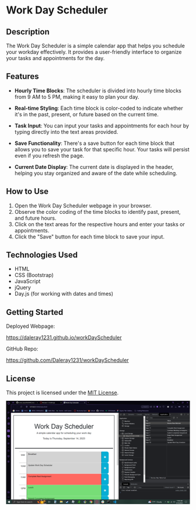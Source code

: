 # Work Day Scheduler

## Description

The Work Day Scheduler is a simple calendar app that helps you schedule your workday effectively. It provides a user-friendly interface to organize your tasks and appointments for the day.

## Features

- **Hourly Time Blocks**: The scheduler is divided into hourly time blocks from 9 AM to 5 PM, making it easy to plan your day.

- **Real-time Styling**: Each time block is color-coded to indicate whether it's in the past, present, or future based on the current time.

- **Task Input**: You can input your tasks and appointments for each hour by typing directly into the text areas provided.

- **Save Functionality**: There's a save button for each time block that allows you to save your task for that specific hour. Your tasks will persist even if you refresh the page.

- **Current Date Display**: The current date is displayed in the header, helping you stay organized and aware of the date while scheduling.

## How to Use

1. Open the Work Day Scheduler webpage in your browser.
2. Observe the color coding of the time blocks to identify past, present, and future hours.
3. Click on the text areas for the respective hours and enter your tasks or appointments.
4. Click the "Save" button for each time block to save your input.

## Technologies Used

- HTML
- CSS (Bootstrap)
- JavaScript
- jQuery
- Day.js (for working with dates and times)

## Getting Started

Deployed Webpage:

https://daleray1231.github.io/workDayScheduler 

GitHub Repo: 

https://github.com/Daleray1231/workDayScheduler 

## License

This project is licensed under the [MIT License](LICENSE).

![Alt text](image.png)
